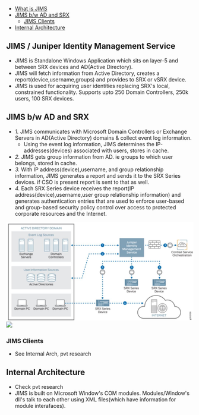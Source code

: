 - [What is JIMS](#jims)
- [JIMS b/w AD and SRX](#bw)
  - [JIMS Clients](#clients)
- [Internal Architecture](#int)

<a name=jims></a>
## JIMS / Juniper Identity Management Service
- JIMS is Standalone Windows Application which sits on layer-5 and between SRX devices and AD(Active Directory).
- JIMS will fetch information from Active Directory, creates a report(device,username,groups) and provides to SRX or vSRX device.
- JIMS is used for acquiring user identities replacing SRX's local, constrained functionality. Supports upto 250 Domain Controllers, 250k users, 100 SRX devices.

<a name=bw></a>
## JIMS b/w AD and SRX
- _1._ JIMS communicates with Microsoft Domain Controllers or Exchange Servers in AD(Active Directory) domains & collect event log information. 
  - Using the event log information, JIMS determines the IP-addresses(devices) associated with users, stores in cache.
- _2._ JIMS gets group information from AD. ie groups to which user belongs, stored in cache.
- _3._ With IP address(device),username, and group relationship information, JIMS generates a report and sends it to the SRX Series devices. if CSO is present report is sent to that as well.
- _4._ Each SRX Series device receives the report(IP address(device),username,user group relationship information) and generates authentication entries that are used to enforce user-based and group-based security policy control over access to protected corporate resources and the Internet.
<img src=JIMS_SRX.JPG width=700/>
<img src=JIMS.png width=500/>

<a name=clients></a>
### JIMS Clients
- See Internal Arch, pvt research

<a name=int></a>
## Internal Architecture
- Check pvt research
- JIMS is built on Microsoft Window's COM modules. Modules/Window's dll's talk to each other using XML files(which have information for module interafaces).
